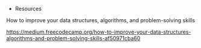 

- Resources

How to improve your data structures, algorithms, and problem-solving skills

https://medium.freecodecamp.org/how-to-improve-your-data-structures-algorithms-and-problem-solving-skills-af50971cba60

